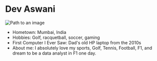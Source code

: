 # Dev Aswani

![Path to an image](myphoto.jpg)

- Hometown: Mumbai, India
- Hobbies: Golf, racquetball, soccer, gaming
- First Computer I Ever Saw: Dad's old HP laptop from the 2010s 
- About me: I absolutely love my sports, Golf, Tennis, Football, F1, and 
dream to be a data analyst in F1 one day.

